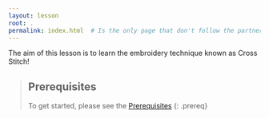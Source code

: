 ```yaml
---
layout: lesson
root: .
permalink: index.html  # Is the only page that don't follow the partner /:path/index.html
---
```


The aim of this lesson is to learn the embroidery technique known as Cross Stitch!

> ## Prerequisites
>
> To get started, please see the [Prerequisites](_episodes/01-prerequisities.md)
{: .prereq}
